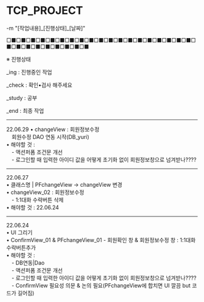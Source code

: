 # TCP_PROJECT
-m "[작업내용]\_[진행상태]\_[날짜]"
<br/>

□■□■□■□■□■□■□■□■□■□■□■□■□■□■□■□■□■□■□■□■□■□■□■□■□■□■□■□■

※ 진행상태

_ing    : 진행중인 작업

_check  : 확인•검사 해주세요

_study  : 공부

_end    : 최종 작업

-------------------------------------------------------------------------------------
22.06.29 
• changeView : 회원정보수정  
   회원수정 DAO 연동 시작(DB_yuri)  
• 해야할 것 :  
   \- 액션퍼폼 조건문 개선  
   \- 로그인할 때 입력한 아이디 값을 어떻게 초기화 없이 회원정보창으로 넘겨받나????   

-------------------------------------------------------------------------------------
22.06.27  
• 클래스명 | PFchangeView -> changeView 변경  
• changeView_02 : 회원정보수정  
   \- 1:1대화 수락버튼 삭제  
• 해야할 것 : 22.06.24  

-------------------------------------------------------------------------------------  
22.06.24  
• UI 그리기  
• ConfirmView_01 & PFchangeView_01 - 회원확인 창 & 회원정보수정 창 : 1:1대화 수락버튼추가  
• 해야할 것 :  
   \- DB연동|Dao     
   \- 액션퍼폼 조건문 개선  
   \- 로그인할 때 입력한 아이디 값을 어떻게 초기화 없이 회원정보창으로 넘겨받나????  
   \- ConfirmView 필요성 의문 & 논의 필요(PFchangeView에 합치면 UI 깔끔 but 코드가 길어짐)

